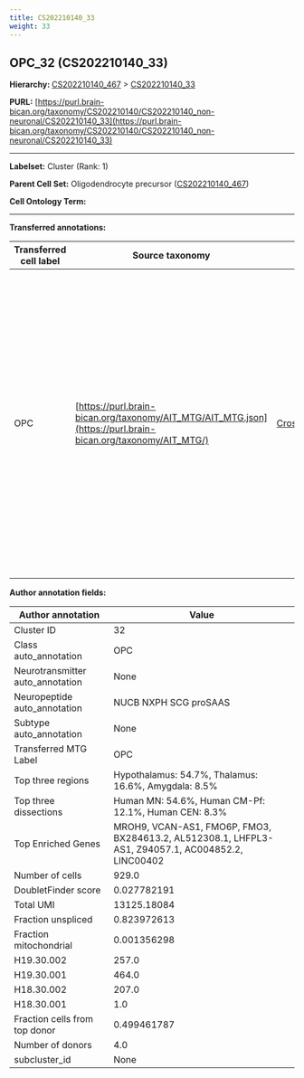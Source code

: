 ```yaml
---
title: CS202210140_33
weight: 33
---
```

## OPC_32 (CS202210140_33)
<b>Hierarchy: </b>
[CS202210140_467](../CS202210140_467) >
[CS202210140_33](../CS202210140_33)

**PURL:** [https://purl.brain-bican.org/taxonomy/CS202210140/CS202210140_non-neuronal/CS202210140_33](https://purl.brain-bican.org/taxonomy/CS202210140/CS202210140_non-neuronal/CS202210140_33)

---


**Labelset:** Cluster (Rank: 1)

**Parent Cell Set:** Oligodendrocyte precursor ([CS202210140_467](../CS202210140_467))



**Cell Ontology Term:** 

[MARKER GENES.]: #


---

[TRANSFERRED ANNOTATIONS.]: #


**Transferred annotations:**

| Transferred cell label | Source taxonomy | Source node accession | Algorithm name | Comment |
|------------------------|-----------------|-----------------------|----------------|---------|
|OPC|[https://purl.brain-bican.org/taxonomy/AIT_MTG/AIT_MTG.json](https://purl.brain-bican.org/taxonomy/AIT_MTG/)|[CrossArea_subclass:bdb83a819a](https://purl.brain-bican.org/taxonomy/AIT_MTG/CrossArea_subclass_bdb83a819a)||We performed PCA (50 components) on our full dataset, trained a random forest classifier (scikit-learn, class_ weight=‘balanced’, max_depth=50) on the MTG labels, and then predicted labels for all cells. We labeled each cluster with the mode of its constituent cells if two conditions were met: more than 0.8 of predicted labels matched the mode, and the mean probability of these pre- dictions was greater than 0.8.|

[AUTHOR ANNOTATION FIELDS.]: #


**Author annotation fields:**

| Author annotation | Value |
|-------------------|-------|
|Cluster ID|32|
|Class auto_annotation|OPC|
|Neurotransmitter auto_annotation|None|
|Neuropeptide auto_annotation|NUCB NXPH SCG proSAAS|
|Subtype auto_annotation|None|
|Transferred MTG Label|OPC|
|Top three regions|Hypothalamus: 54.7%, Thalamus: 16.6%, Amygdala: 8.5%|
|Top three dissections|Human MN: 54.6%, Human CM-Pf: 12.1%, Human CEN: 8.3%|
|Top Enriched Genes|MROH9, VCAN-AS1, FMO6P, FMO3, BX284613.2, AL512308.1, LHFPL3-AS1, Z94057.1, AC004852.2, LINC00402|
|Number of cells|929.0|
|DoubletFinder score|0.027782191|
|Total UMI|13125.18084|
|Fraction unspliced|0.823972613|
|Fraction mitochondrial|0.001356298|
|H19.30.002|257.0|
|H19.30.001|464.0|
|H18.30.002|207.0|
|H18.30.001|1.0|
|Fraction cells from top donor|0.499461787|
|Number of donors|4.0|
|subcluster_id|None|
